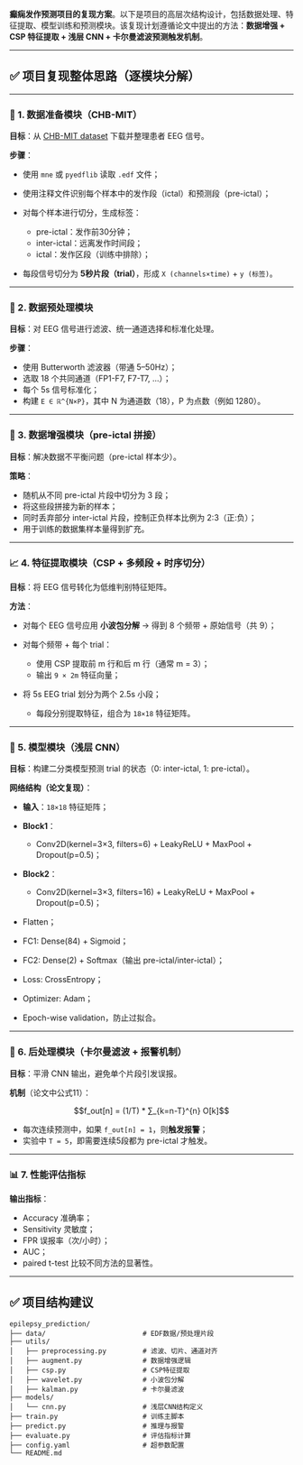 **癫痫发作预测项目的复现方案**。以下是项目的高层次结构设计，包括数据处理、特征提取、模型训练和预测模块。该复现计划遵循论文中提出的方法：**数据增强 + CSP 特征提取 + 浅层 CNN + 卡尔曼滤波预测触发机制**。

---

## ✅ 项目复现整体思路（逐模块分解）

---

### 📁 1. 数据准备模块（CHB-MIT）

**目标**：从 [CHB-MIT dataset](https://physionet.org/files/chbmit/1.0.0/) 下载并整理患者 EEG 信号。

**步骤**：

* 使用 `mne` 或 `pyedflib` 读取 `.edf` 文件；
* 使用注释文件识别每个样本中的发作段（ictal）和预测段（pre-ictal）；
* 对每个样本进行切分，生成标签：

  * pre-ictal：发作前30分钟；
  * inter-ictal：远离发作时间段；
  * ictal：发作区段（训练中排除）；
* 每段信号切分为 **5秒片段（trial）**，形成 `X (channels×time)` + `y (标签)`。

---

### 🧹 2. 数据预处理模块

**目标**：对 EEG 信号进行滤波、统一通道选择和标准化处理。

**步骤**：

* 使用 Butterworth 滤波器（带通 5–50Hz）；
* 选取 18 个共同通道（FP1-F7, F7-T7, ...）；
* 每个 5s 信号标准化；
* 构建 `E ∈ ℝ^{N×P}`，其中 N 为通道数（18），P 为点数（例如 1280）。

---

### 🧠 3. 数据增强模块（pre-ictal 拼接）

**目标**：解决数据不平衡问题（pre-ictal 样本少）。

**策略**：

* 随机从不同 pre-ictal 片段中切分为 3 段；
* 将这些段拼接为新的样本；
* 同时丢弃部分 inter-ictal 片段，控制正负样本比例为 2:3（正:负）；
* 用于训练的数据集样本量得到扩充。

---

### 📈 4. 特征提取模块（CSP + 多频段 + 时序切分）

**目标**：将 EEG 信号转化为低维判别特征矩阵。

**方法**：

* 对每个 EEG 信号应用 **小波包分解** → 得到 8 个频带 + 原始信号（共 9）；
* 对每个频带 + 每个 trial：

  * 使用 CSP 提取前 m 行和后 m 行（通常 m = 3）；
  * 输出 `9 × 2m` 特征向量；
* 将 5s EEG trial 划分为两个 2.5s 小段；

  * 每段分别提取特征，组合为 `18×18` 特征矩阵。

---

### 🧰 5. 模型模块（浅层 CNN）

**目标**：构建二分类模型预测 trial 的状态（0: inter-ictal, 1: pre-ictal）。

**网络结构（论文复现）**：

* **输入**：`18×18` 特征矩阵；
* **Block1**：

  * Conv2D(kernel=3×3, filters=6) + LeakyReLU + MaxPool + Dropout(p=0.5)；
* **Block2**：

  * Conv2D(kernel=3×3, filters=16) + LeakyReLU + MaxPool + Dropout(p=0.5)；
* Flatten；
* FC1: Dense(84) + Sigmoid；
* FC2: Dense(2) + Softmax（输出 pre-ictal/inter-ictal）；
* Loss: CrossEntropy；
* Optimizer: Adam；
* Epoch-wise validation，防止过拟合。

---

### 🔁 6. 后处理模块（卡尔曼滤波 + 报警机制）

**目标**：平滑 CNN 输出，避免单个片段引发误报。

**机制**（论文中公式11）：

```math
f_out[n] = (1/T) * ∑_{k=n-T}^{n} O[k]
```

* 每次连续预测中，如果 `f_out[n] = 1`，则**触发报警**；
* 实验中 `T = 5`，即需要连续5段都为 pre-ictal 才触发。

---

### 📊 7. 性能评估指标

**输出指标**：

* Accuracy 准确率；
* Sensitivity 灵敏度；
* FPR 误报率（次/小时）；
* AUC；
* paired t-test 比较不同方法的显著性。

---

## ✅ 项目结构建议

```
epilepsy_prediction/
├── data/                        # EDF数据/预处理片段
├── utils/
│   ├── preprocessing.py         # 滤波、切片、通道对齐
│   ├── augment.py               # 数据增强逻辑
│   ├── csp.py                   # CSP特征提取
│   ├── wavelet.py               # 小波包分解
│   ├── kalman.py                # 卡尔曼滤波
├── models/
│   └── cnn.py                   # 浅层CNN结构定义
├── train.py                     # 训练主脚本
├── predict.py                   # 推理与报警
├── evaluate.py                  # 评估指标计算
├── config.yaml                  # 超参数配置
└── README.md

